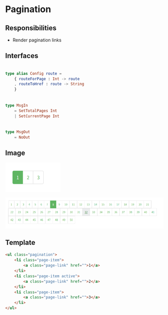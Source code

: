 # Pagination

## Responsibilities

- Render pagination links

## Interfaces

```elm

type alias Config route =
    { routeForPage : Int -> route
    , routeToHref : route -> String
    }


type MsgIn
    = SetTotalPages Int
    | SetCurrentPage Int


type MsgOut
    = NoOut

```

## Image

![Pagination screenshot](img/Pagination1.png)

![Pagination screenshot](img/Pagination2.png)

## Template

```html
<ul class="pagination">
    <li class="page-item">
        <a class="page-link" href="">1</a>
    </li>
    <li class="page-item active">
        <a class="page-link" href="">2</a>
    </li>
    <li class="page-item">
        <a class="page-link" href="">3</a>
    </li>
</ul>
```
